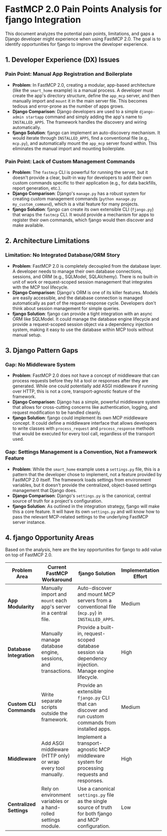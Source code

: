 # FastMCP 2.0 Pain Points Analysis for fjango Integration

This document analyzes the potential pain points, limitations, and gaps a Django developer might experience when using FastMCP 2.0. The goal is to identify opportunities for fjango to improve the developer experience.

## 1. Developer Experience (DX) Issues

### Pain Point: Manual App Registration and Boilerplate
- **Problem**: In FastMCP 2.0, creating a modular, app-based architecture (like the `smart_home` example) is a manual process. A developer must create the app's directory structure, define the `app_mcp` server, and then manually import and `mount` it in the main server file. This becomes tedious and error-prone as the number of apps grows.
- **Django Comparison**: Django developers are used to a simple `django-admin startapp` command and simply adding the app's name to `INSTALLED_APPS`. The framework handles the discovery and wiring automatically.
- **fjango Solution**: fjango can implement an auto-discovery mechanism. It would iterate through `INSTALLED_APPS`, find a conventional file (e.g., `mcp.py`), and automatically mount the `app_mcp` server found within. This eliminates the manual import and mounting boilerplate.

### Pain Point: Lack of Custom Management Commands
- **Problem**: The `fastmcp` CLI is powerful for running the server, but it doesn't provide a clear, built-in way for developers to add their own custom commands specific to their application (e.g., for data backfills, report generation, etc.).
- **Django Comparison**: Django's `manage.py` has a robust system for creating custom management commands (`python manage.py my_custom_command`), which is a vital feature for many projects.
- **fjango Solution**: fjango can create its own extensible CLI (`fjango.py`) that wraps the `fastmcp` CLI. It would provide a mechanism for apps to register their own commands, which fjango would then discover and make available.

## 2. Architecture Limitations

### Limitation: No Integrated Database/ORM Story
- **Problem**: FastMCP 2.0 is completely decoupled from the database layer. A developer needs to manage their own database connections, sessions, and ORM (e.g., SQLModel, SQLAlchemy). There is no built-in unit of work or request-scoped session management that integrates with the MCP tool lifecycle.
- **Django Comparison**: Django's ORM is one of its killer features. Models are easily accessible, and the database connection is managed automatically as part of the request-response cycle. Developers don't think about session management for simple queries.
- **fjango Solution**: fjango can provide a tight integration with an async ORM like SQLModel. It could manage the database engine lifecycle and provide a request-scoped session object via a dependency injection system, making it easy to use the database within MCP tools without manual setup.

## 3. Django Pattern Gaps

### Gap: No Middleware System
- **Problem**: FastMCP 2.0 does not have a concept of middleware that can process requests before they hit a tool or responses after they are generated. While one could potentially add ASGI middleware if running over HTTP, this is not a core, transport-agnostic feature of the framework.
- **Django Comparison**: Django has a simple, powerful middleware system that allows for cross-cutting concerns like authentication, logging, and request modification to be handled cleanly.
- **fjango Solution**: fjango could implement its own MCP middleware concept. It could define a middleware interface that allows developers to write classes with `process_request` and `process_response` methods that would be executed for every tool call, regardless of the transport used.

### Gap: Settings Management is a Convention, Not a Framework Feature
- **Problem**: While the `smart_home` example uses a `settings.py` file, this is a pattern that the developer chose to implement, not a feature provided by FastMCP 2.0 itself. The framework loads settings from environment variables, but it doesn't provide the centralized, object-based settings management that Django does.
- **Django Comparison**: Django's `settings.py` is the canonical, central source of truth for a project's configuration.
- **fjango Solution**: As outlined in the integration strategy, fjango will make this a core feature. It will have its own `settings.py` and will know how to pass the relevant MCP-related settings to the underlying FastMCP server instance.

## 4. fjango Opportunity Areas

Based on the analysis, here are the key opportunities for fjango to add value on top of FastMCP 2.0.

| Problem Area                  | Current FastMCP Workaround                                     | fjango Solution                                                                                             | Implementation Effort |
| ----------------------------- | -------------------------------------------------------------- | ----------------------------------------------------------------------------------------------------------- | --------------------- |
| **App Modularity**            | Manually import and `mount` each app's server in a central file. | Auto-discover and mount MCP servers from a conventional file (`mcp.py`) in `INSTALLED_APPS`.              | Medium                |
| **Database Integration**      | Manually manage database engine, sessions, and transactions.   | Provide a built-in, request-scoped database session via dependency injection. Manage engine lifecycle.      | High                  |
| **Custom CLI Commands**       | Write separate scripts outside the framework.                  | Provide an extensible `fjango.py` CLI that can discover and run custom commands from installed apps.      | Medium                |
| **Middleware**                | Add ASGI middleware (HTTP only) or wrap every tool manually.   | Implement a transport-agnostic MCP middleware system for processing requests and responses.               | High                  |
| **Centralized Settings**      | Rely on environment variables or a hand-rolled settings module. | Use a canonical `settings.py` file as the single source of truth for both fjango and MCP configuration. | Low                   |
